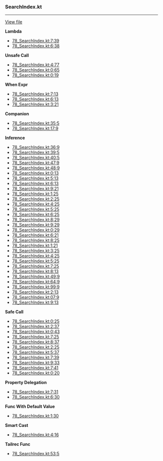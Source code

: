 ### SearchIndex.kt
---
[View file](files/78_SearchIndex.kt)

**Lambda**

 - [78_SearchIndex.kt:7:39](files/78_SearchIndex.kt#L7:)
 - [78_SearchIndex.kt:6:38](files/78_SearchIndex.kt#L6:)

**Unsafe Call**

 - [78_SearchIndex.kt:4:77](files/78_SearchIndex.kt#L4:)
 - [78_SearchIndex.kt:0:65](files/78_SearchIndex.kt#L0:)
 - [78_SearchIndex.kt:0:19](files/78_SearchIndex.kt#L0:)

**When Expr**

 - [78_SearchIndex.kt:7:13](files/78_SearchIndex.kt#L7:)
 - [78_SearchIndex.kt:6:13](files/78_SearchIndex.kt#L6:)
 - [78_SearchIndex.kt:3:21](files/78_SearchIndex.kt#L3:)

**Companion**

 - [78_SearchIndex.kt:35:5](files/78_SearchIndex.kt#L35)
 - [78_SearchIndex.kt:17:9](files/78_SearchIndex.kt#L17)

**Inference**

 - [78_SearchIndex.kt:36:9](files/78_SearchIndex.kt#L36)
 - [78_SearchIndex.kt:39:5](files/78_SearchIndex.kt#L39)
 - [78_SearchIndex.kt:40:5](files/78_SearchIndex.kt#L40)
 - [78_SearchIndex.kt:47:9](files/78_SearchIndex.kt#L47)
 - [78_SearchIndex.kt:48:9](files/78_SearchIndex.kt#L48)
 - [78_SearchIndex.kt:0:13](files/78_SearchIndex.kt#L0:)
 - [78_SearchIndex.kt:5:13](files/78_SearchIndex.kt#L5:)
 - [78_SearchIndex.kt:6:13](files/78_SearchIndex.kt#L6:)
 - [78_SearchIndex.kt:9:21](files/78_SearchIndex.kt#L9:)
 - [78_SearchIndex.kt:1:25](files/78_SearchIndex.kt#L1:)
 - [78_SearchIndex.kt:2:25](files/78_SearchIndex.kt#L2:)
 - [78_SearchIndex.kt:4:25](files/78_SearchIndex.kt#L4:)
 - [78_SearchIndex.kt:5:25](files/78_SearchIndex.kt#L5:)
 - [78_SearchIndex.kt:6:25](files/78_SearchIndex.kt#L6:)
 - [78_SearchIndex.kt:8:29](files/78_SearchIndex.kt#L8:)
 - [78_SearchIndex.kt:9:29](files/78_SearchIndex.kt#L9:)
 - [78_SearchIndex.kt:0:29](files/78_SearchIndex.kt#L0:)
 - [78_SearchIndex.kt:6:21](files/78_SearchIndex.kt#L6:)
 - [78_SearchIndex.kt:8:25](files/78_SearchIndex.kt#L8:)
 - [78_SearchIndex.kt:1:21](files/78_SearchIndex.kt#L1:)
 - [78_SearchIndex.kt:3:25](files/78_SearchIndex.kt#L3:)
 - [78_SearchIndex.kt:4:25](files/78_SearchIndex.kt#L4:)
 - [78_SearchIndex.kt:5:25](files/78_SearchIndex.kt#L5:)
 - [78_SearchIndex.kt:7:25](files/78_SearchIndex.kt#L7:)
 - [78_SearchIndex.kt:8:13](files/78_SearchIndex.kt#L8:)
 - [78_SearchIndex.kt:49:9](files/78_SearchIndex.kt#L49)
 - [78_SearchIndex.kt:64:9](files/78_SearchIndex.kt#L64)
 - [78_SearchIndex.kt:99:9](files/78_SearchIndex.kt#L99)
 - [78_SearchIndex.kt:2:13](files/78_SearchIndex.kt#L2:)
 - [78_SearchIndex.kt:07:9](files/78_SearchIndex.kt#L07)
 - [78_SearchIndex.kt:9:13](files/78_SearchIndex.kt#L9:)

**Safe Call**

 - [78_SearchIndex.kt:0:25](files/78_SearchIndex.kt#L0:)
 - [78_SearchIndex.kt:2:37](files/78_SearchIndex.kt#L2:)
 - [78_SearchIndex.kt:0:43](files/78_SearchIndex.kt#L0:)
 - [78_SearchIndex.kt:7:25](files/78_SearchIndex.kt#L7:)
 - [78_SearchIndex.kt:8:37](files/78_SearchIndex.kt#L8:)
 - [78_SearchIndex.kt:2:25](files/78_SearchIndex.kt#L2:)
 - [78_SearchIndex.kt:5:37](files/78_SearchIndex.kt#L5:)
 - [78_SearchIndex.kt:7:39](files/78_SearchIndex.kt#L7:)
 - [78_SearchIndex.kt:9:33](files/78_SearchIndex.kt#L9:)
 - [78_SearchIndex.kt:7:41](files/78_SearchIndex.kt#L7:)
 - [78_SearchIndex.kt:0:20](files/78_SearchIndex.kt#L0:)

**Property Delegation**

 - [78_SearchIndex.kt:7:31](files/78_SearchIndex.kt#L7:)
 - [78_SearchIndex.kt:6:30](files/78_SearchIndex.kt#L6:)

**Func With Default Value**

 - [78_SearchIndex.kt:1:30](files/78_SearchIndex.kt#L1:)

**Smart Cast**

 - [78_SearchIndex.kt:4:16](files/78_SearchIndex.kt#L4:)

**Tailrec Func**

 - [78_SearchIndex.kt:53:5](files/78_SearchIndex.kt#L53)
